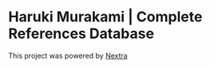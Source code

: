 # Haruki Murakami | Complete References Database

This project was powered by [Nextra](https://nextra.site/)
